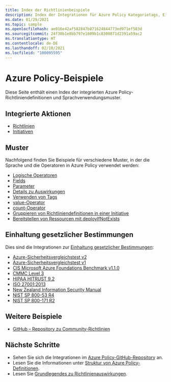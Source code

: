 ```yaml
---
title: Index der Richtlinienbeispiele
description: Index der Integrationen für Azure Policy Kategorietags, Einhaltung gesetzlicher Bestimmungen, Key Vault, Kubernetes, Gastkonfiguration und vieles mehr
ms.date: 01/29/2021
ms.topic: sample
ms.openlocfilehash: ae016e42af582847b871624844773ed971ef583d
ms.sourcegitcommit: 24f30b1e8bb797e1609b1c8300871d2391a59ac2
ms.translationtype: HT
ms.contentlocale: de-DE
ms.lasthandoff: 02/10/2021
ms.locfileid: "100095595"
---
```

# <a name="azure-policy-samples"></a>Azure Policy-Beispiele

Diese Seite enthält einen Index der integrierten Azure Policy-Richtliniendefinitionen und Sprachverwendungsmuster.

## <a name="built-ins"></a>Integrierte Aktionen

- [Richtlinien](./built-in-policies.md)
- [Initiativen](./built-in-initiatives.md)

## <a name="patterns"></a>Muster

Nachfolgend finden Sie Beispiele für verschiedene Muster, in der die Sprache und die Operatoren in Azure Policy verwendet werden:

- [Logische Operatoren](./pattern-logical-operators.md)
- [Fields](./pattern-fields.md)
- [Parameter](./pattern-parameters.md)
- [Details zu Auswirkungen](./pattern-effect-details.md)
- [Verwenden von Tags](./pattern-tags.md)
- [value-Operator](./pattern-value-operator.md)
- [count-Operator](./pattern-count-operator.md)
- [Gruppieren von Richtliniendefinitionen in einer Initiative](./pattern-group-with-initiative.md)
- [Bereitstellen von Ressourcen mit deployIfNotExists](./pattern-deploy-resources.md)

## <a name="regulatory-compliance"></a>Einhaltung gesetzlicher Bestimmungen

Dies sind die Integrationen zur [Einhaltung gesetzlicher Bestimmungen](../concepts/regulatory-compliance.md):

- [Azure-Sicherheitsvergleichstest v2](./azure-security-benchmark.md)
- [Azure-Sicherheitsvergleichstest v1](./azure-security-benchmarkv1.md)
- [CIS Microsoft Azure Foundations Benchmark v1.1.0](./cis-azure-1-1-0.md)
- [CMMC Level 3](./cmmc-l3.md)
- [HIPAA HITRUST 9.2](./hipaa-hitrust-9-2.md)
- [ISO 27001:2013](./iso-27001.md)
- [New Zealand Information Security Manual](./new-zealand-ism.md)
- [NIST SP 800-53 R4](./nist-sp-800-53-r4.md)
- [NIST SP 800-171 R2](./nist-sp-800-171-r2.md)

## <a name="other-samples"></a>Weitere Beispiele

- [GitHub – Repository zu Community-Richtlinien](https://github.com/Azure/Community-Policy)

## <a name="next-steps"></a>Nächste Schritte

- Sehen Sie sich die Integrationen im [Azure Policy-GitHub-Repository](https://github.com/Azure/azure-policy) an.
- Lesen Sie die Informationen unter [Struktur von Azure Policy-Definitionen](../concepts/definition-structure.md).
- Lesen Sie [Grundlegendes zu Richtlinienauswirkungen](../concepts/effects.md).
